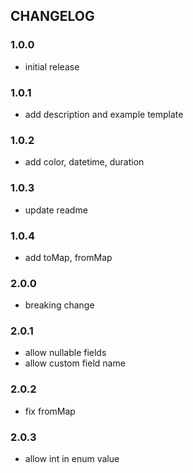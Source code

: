## CHANGELOG

### 1.0.0
- initial release

### 1.0.1

- add description and example template

### 1.0.2

- add color, datetime, duration

### 1.0.3

- update readme

### 1.0.4

- add toMap, fromMap

### 2.0.0

- breaking change

### 2.0.1

- allow nullable fields
- allow custom field name

### 2.0.2

- fix fromMap

### 2.0.3

- allow int in enum value